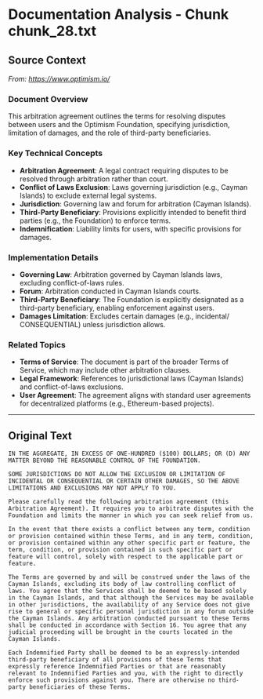 # Documentation Analysis - Chunk chunk_28.txt

## Source Context
*From: https://www.optimism.io/*

### Document Overview  
This arbitration agreement outlines the terms for resolving disputes between users and the Optimism Foundation, specifying jurisdiction, limitation of damages, and the role of third-party beneficiaries.  

### Key Technical Concepts  
- **Arbitration Agreement**: A legal contract requiring disputes to be resolved through arbitration rather than court.  
- **Conflict of Laws Exclusion**: Laws governing jurisdiction (e.g., Cayman Islands) to exclude external legal systems.  
- **Jurisdiction**: Governing law and forum for arbitration (Cayman Islands).  
- **Third-Party Beneficiary**: Provisions explicitly intended to benefit third parties (e.g., the Foundation) to enforce terms.  
- **Indemnification**: Liability limits for users, with specific provisions for damages.  

### Implementation Details  
- **Governing Law**: Arbitration governed by Cayman Islands laws, excluding conflict-of-laws rules.  
- **Forum**: Arbitration conducted in Cayman Islands courts.  
- **Third-Party Beneficiary**: The Foundation is explicitly designated as a third-party beneficiary, enabling enforcement against users.  
- **Damages Limitation**: Excludes certain damages (e.g., incidental/ CONSEQUENTIAL) unless jurisdiction allows.  

### Related Topics  
- **Terms of Service**: The document is part of the broader Terms of Service, which may include other arbitration clauses.  
- **Legal Framework**: References to jurisdictional laws (Cayman Islands) and conflict-of-laws exclusions.  
- **User Agreement**: The agreement aligns with standard user agreements for decentralized platforms (e.g., Ethereum-based projects).

---

## Original Text
```
IN THE AGGREGATE, IN EXCESS OF ONE-HUNDRED ($100) DOLLARS; OR (D) ANY MATTER BEYOND THE REASONABLE CONTROL OF THE FOUNDATION.

SOME JURISDICTIONS DO NOT ALLOW THE EXCLUSION OR LIMITATION OF INCIDENTAL OR CONSEQUENTIAL OR CERTAIN OTHER DAMAGES, SO THE ABOVE LIMITATIONS AND EXCLUSIONS MAY NOT APPLY TO YOU.

Please carefully read the following arbitration agreement (this Arbitration Agreement). It requires you to arbitrate disputes with the Foundation and limits the manner in which you can seek relief from us.

In the event that there exists a conflict between any term, condition or provision contained within these Terms, and in any term, condition, or provision contained within any other specific part or feature, the term, condition, or provision contained in such specific part or feature will control, solely with respect to the applicable part or feature.

The Terms are governed by and will be construed under the laws of the Cayman Islands, excluding its body of law controlling conflict of laws. You agree that the Services shall be deemed to be based solely in the Cayman Islands, and that although the Services may be available in other jurisdictions, the availability of any Service does not give rise to general or specific personal jurisdiction in any forum outside the Cayman Islands. Any arbitration conducted pursuant to these Terms shall be conducted in accordance with Section 16. You agree that any judicial proceeding will be brought in the courts located in the Cayman Islands.

Each Indemnified Party shall be deemed to be an expressly-intended third-party beneficiary of all provisions of these Terms that expressly reference Indemnified Parties or that are reasonably relevant to Indemnified Parties and you, with the right to directly enforce such provisions against you. There are otherwise no third-party beneficiaries of these Terms.

```